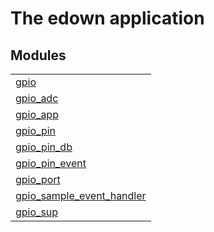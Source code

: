 

# The edown application #


## Modules ##


<table width="100%" border="0" summary="list of modules">
<tr><td><a href="http://github.com/hiroeorz/gpio-erlang/blob/port_driver/doc/gpio.md" class="module">gpio</a></td></tr>
<tr><td><a href="http://github.com/hiroeorz/gpio-erlang/blob/port_driver/doc/gpio_adc.md" class="module">gpio_adc</a></td></tr>
<tr><td><a href="http://github.com/hiroeorz/gpio-erlang/blob/port_driver/doc/gpio_app.md" class="module">gpio_app</a></td></tr>
<tr><td><a href="http://github.com/hiroeorz/gpio-erlang/blob/port_driver/doc/gpio_pin.md" class="module">gpio_pin</a></td></tr>
<tr><td><a href="http://github.com/hiroeorz/gpio-erlang/blob/port_driver/doc/gpio_pin_db.md" class="module">gpio_pin_db</a></td></tr>
<tr><td><a href="http://github.com/hiroeorz/gpio-erlang/blob/port_driver/doc/gpio_pin_event.md" class="module">gpio_pin_event</a></td></tr>
<tr><td><a href="http://github.com/hiroeorz/gpio-erlang/blob/port_driver/doc/gpio_port.md" class="module">gpio_port</a></td></tr>
<tr><td><a href="http://github.com/hiroeorz/gpio-erlang/blob/port_driver/doc/gpio_sample_event_handler.md" class="module">gpio_sample_event_handler</a></td></tr>
<tr><td><a href="http://github.com/hiroeorz/gpio-erlang/blob/port_driver/doc/gpio_sup.md" class="module">gpio_sup</a></td></tr></table>

